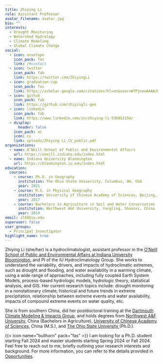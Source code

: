 ```yaml
---
title: Zhiying Li
role: Assistant Professor
avatar_filename: avatar.jpg
bio: ""
interests:
  - Drought Monitoring
  - Watershed Hydrology
  - Climate Modeling
  - Global Climate Change
social:
  - icon: envelope
    icon_pack: fas
    link: /#contact
  - icon: twitter
    icon_pack: fab
    link: https://twitter.com/ZhiyingLi
  - icon: graduation-cap
    icon_pack: fas
    link: https://scholar.google.com/citations?hl=en&user=WfPjnowAAAAJ&view_op=list_works&sortby=pubdate
  - icon: github
    icon_pack: fab
    link: https://github.com/zhiyingli-geo
  - icon: linkedin
    icon_pack: fab
    link: https://www.linkedin.com/in/zhiying-li-530053154/
  - display:
      header: false
    icon_pack: ai
    icon: cv
    link: uploads/Zhiying Li_CV_public.pdf
organizations:
  - name: O’Neill School of Public and Environmental Affairs
    url: https://oneill.indiana.edu/index.html
  - name: Indiana University Bloomington
    url: https://bloomington.iu.edu/index.html
education:
  courses:
    - course: Ph.D. in Geography
      institution: The Ohio State University, Columbus, OH, USA
      year: 2021
    - course: M.S. in Physical Geography
      institution: University of Chinese Academy of Sciences, Beijing, China
      year: 2017
    - course: Bachelors in Agriculture in Soil and Water Conservation
      institution: Northwest A&F University, Yangling, Shaanxi, China
      year: 2014
email: zl68@iu.edu
superuser: false
user_groups:
  - Principal Investigator
highlight_name: true
---
```

Zhiying Li (she/her) is a hydroclimatologist, assistant professor in the [O’Neill School of Public and Environmental Affairs at Indiana University Bloomington](https://oneill.indiana.edu/faculty-research/directory/profiles/faculty/full-time/li-zhiying.html), and PI of the IU Hydroclimatology Group. She works to understand the variability, drivers, and impacts of hydroclimatic extremes, such as drought and flooding, and water availability in a warming climate, using a wide range of approaches, including fully coupled Earth System Models, process-based hydrologic models, hydrologic theory, statistical analysis, and GIS. Her current research topics include: drought monitoring in a nonstationary climate, historical and future trends in extreme precipitation, relationship between extreme events and water availability, impacts of compound extreme events on water quality, etc. 

She is from southern China, did her postdoctoral training at the [Dartmouth Climate Modeling & Impacts Group](https://jsmankin.github.io/), and holds degrees from [Northwest A&F University](https://en.nwsuaf.edu.cn/), China (Bachelors in Agriculture), [University of Chinese Academy of Sciences](https://english.ucas.ac.cn/), China (M.S.), and [The Ohio State University ](https://geography.osu.edu/)(Ph.D.).

{{< icon name="bullhorn" pack="fas" >}} I am looking for a Ph.D. student starting Fall 2024 and master students starting Spring 2024 or Fall 2024. Feel free to reach out to me, briefly outlining your research interests and background. For more information, you can refer to the details provided in [Opportunities](/#WorkingWithMe).